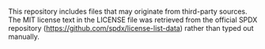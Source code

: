 This repository includes files that may originate from third-party sources.
The MIT license text in the LICENSE file was retrieved from the official SPDX
repository (https://github.com/spdx/license-list-data) rather than typed out
manually.
